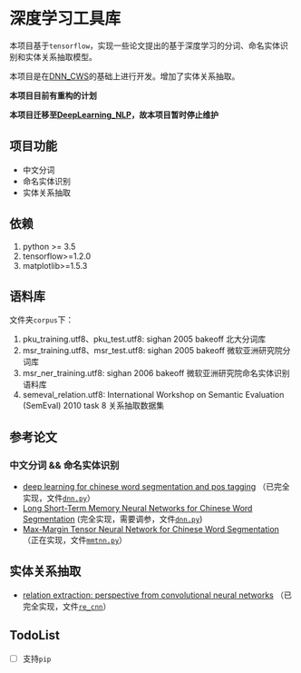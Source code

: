 # 深度学习工具库

本项目基于`tensorflow`，实现一些论文提出的基于深度学习的分词、命名实体识别和实体关系抽取模型。

本项目是在[DNN_CWS](https://github.com/supercoderhawk/DNN_CWS)的基础上进行开发。增加了实体关系抽取。

**本项目目前有重构的计划**

**本项目迁移至[DeepLearning_NLP](https://github.com/supercoderhawk/DeepLearning_NLP)，故本项目暂时停止维护**

## 项目功能

* 中文分词
* 命名实体识别
* 实体关系抽取

## 依赖
1. python >= 3.5
2. tensorflow>=1.2.0
3. matplotlib>=1.5.3

## 语料库

文件夹`corpus`下：

1. pku_training.utf8、pku_test.utf8: sighan 2005 bakeoff 北大分词库
2. msr_training.utf8、msr_test.utf8: sighan 2005 bakeoff 微软亚洲研究院分词库
3. msr_ner_training.utf8: sighan 2006 bakeoff 微软亚洲研究院命名实体识别语料库
4. semeval_relation.utf8: International Workshop on Semantic Evaluation (SemEval)
 2010 task 8 关系抽取数据集

## 参考论文

### 中文分词 && 命名实体识别
* [deep learning for chinese word segmentation and pos tagging](www.aclweb.org/anthology/D13-1061) （已完全实现，文件[`dnn.py`](https://github.com/supercoderhawk/DeepNLP/blob/master/dnn.py)）
* [Long Short-Term Memory Neural Networks for Chinese Word Segmentation](http://www.emnlp2015.org/proceedings/EMNLP/pdf/EMNLP141.pdf) (完全实现，需要调参，文件[`dnn.py`](https://github.com/supercoderhawk/DeepNLP/blob/master/dnn.py))
* [Max-Margin Tensor Neural Network for Chinese Word Segmentation](www.aclweb.org/anthology/P14-1028) （正在实现，文件[`mmtnn.py`](https://github.com/supercoderhawk/DeepNLP/blob/master/mmtnn.py)）

## 实体关系抽取
* [relation extraction: perspective from convolutional neural networks](http://aclweb.org/anthology/W15-1506) （已完全实现，文件[`re_cnn`](https://github.com/supercoderhawk/DeepNLP/blob/master/re_cnn.py)）
## TodoList

- [ ] 支持`pip`

